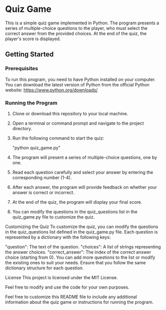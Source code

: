 # Quiz Game

This is a simple quiz game implemented in Python. The program presents a series of multiple-choice questions to the player, who must select the correct answer from the provided choices. At the end of the quiz, the player's score is displayed.

## Getting Started

### Prerequisites

To run this program, you need to have Python installed on your computer. You can download the latest version of Python from the official Python website: https://www.python.org/downloads/

### Running the Program

1. Clone or download this repository to your local machine.
2. Open a terminal or command prompt and navigate to the project directory.
3. Run the following command to start the quiz:

   "python quiz_game.py"
4. The program will present a series of multiple-choice questions, one by one.
5. Read each question carefully and select your answer by entering the corresponding number (1-4).
6. After each answer, the program will provide feedback on whether your answer is correct or incorrect.
7. At the end of the quiz, the program will display your final score.
8. You can modify the questions in the quiz_questions list in the quiz_game.py file to customize the quiz.
 
Customizing the Quiz
To customize the quiz, you can modify the questions in the quiz_questions list defined in the quiz_game.py file. Each question is represented by a dictionary with the following keys:

"question": The text of the question.
"choices": A list of strings representing the answer choices.
"correct_answer": The index of the correct answer choice (starting from 0).
You can add more questions to the list or modify the existing ones to suit your needs. Ensure that you follow the same dictionary structure for each question.

License
This project is licensed under the MIT License.

Feel free to modify and use the code for your own purposes.

Feel free to customize this README file to include any additional information about the quiz game or instructions for running the program.
